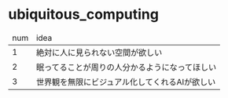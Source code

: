 # ubiquitous_computing
<table>
  <thead>
    <td>num</td>
    <td>idea</td>
  </thead>
  <tr>
    <td>1</td>
    <td>絶対に人に見られない空間が欲しい</td>
  </tr>
  <tr>
    <td>2</td>
    <td>眠ってることが周りの人分かるようになってほしい</td>
  </tr>
  <tr>
    <td>3</td>
    <td>世界観を無限にビジュアル化してくれるAIが欲しい</td>
  </tr>
</table>
